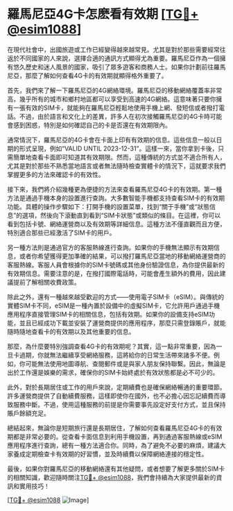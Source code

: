 # 羅馬尼亞4G卡怎麽看有效期 [[TG💪+ @esim1088](https://t.me/s/esim1088)]

在現代社會中，出國旅遊或工作已經變得越來越常見。尤其是對於那些需要經常往返於不同國家的人來說，選擇合適的通訊方式顯得尤為重要。羅馬尼亞作為一個擁有悠久歷史和迷人風景的國家，吸引了眾多遊客和商務人士。如果你計劃前往羅馬尼亞，那麼了解如何查看4G卡的有效期就顯得格外重要了。

首先，我們來了解一下羅馬尼亞的4G網絡環境。羅馬尼亞的移動網絡覆蓋率非常高，幾乎所有的城市和鄉村地區都可以享受到高速的4G網絡。這意味著只要你擁有一張有效的SIM卡，就能夠在羅馬尼亞輕鬆地使用手機上網、發短信或者撥打電話。不過，由於語言和文化上的差異，許多人在初次接觸羅馬尼亞的4G卡時可能會感到困惑，特別是如何確認自己的卡是否還在有效期限內。

通常情況下，羅馬尼亞的4G卡會在卡面上印有有效期的信息。這些信息一般以日期的形式呈現，例如“VALID UNTIL 2023-12-31”。這樣一來，當你拿到卡後，只需簡單地查看卡面即可知道其有效期限。然而，這種傳統的方式並不適合所有人，尤其是對於那些不熟悉當地語言或者無法隨時檢查實體卡的情況下，這就要求我們掌握更多的方法來確認卡的有效性。

接下來，我們將介紹幾種更為便捷的方法來查看羅馬尼亞4G卡的有效期。第一種方法是通過手機本身的設置進行查詢。大多數智能手機都支持查看SIM卡的有效期功能。具體的操作步驟如下：打開手機的設置菜單，找到“關于手機”或“狀態信息”的選項，然後向下滾動直到看到“SIM卡狀態”或類似的條目。在這裡，你可以看到包括卡號、網絡運營商以及有效期等詳細信息。這種方法不僅直觀而且方便，特別適合那些已經激活了SIM卡的用戶。

另一種方法則是通過官方的客服熱線進行查詢。如果你的手機無法顯示有效期信息，或者你希望獲得更加準確的結果，可以撥打羅馬尼亞當地的移動網絡運營商的客服熱線。客服人員會根據你的SIM卡號碼或其他身份驗證信息，為你提供最新的有效期信息。需要注意的是，在撥打國際電話時，可能會產生額外的費用，因此建議提前了解相關收費政策。

除此之外，還有一種越來越受歡迎的方式——使用電子SIM卡（eSIM）。與傳統的實體SIM卡不同，eSIM是一種內置於設備中的虛擬SIM卡，它允許用戶通過手機應用程序直接管理SIM卡的相關信息，包括有效期。如果你的設備支持eSIM功能，並且已經成功下載並安裝了運營商提供的應用程序，那麼只需登錄賬戶，就能隨時隨地查看卡的有效期以及其他重要的信息。

那麼，為什麼要特別強調查看4G卡的有效期呢？其實，這一點非常重要，因為一旦卡過期，你就無法繼續享受網絡服務，這將給你的日常生活帶來諸多不便。例如，你可能無法使用地圖導航、查閱郵件或是與家人朋友保持聯繫。因此，無論是出於工作還是娛樂的需求，確保你的SIM卡始終處於有效狀態都是必不可少的。

此外，對於長期居住或工作的用戶來說，定期續費也是確保網絡暢通的重要環節。許多運營商提供了自動續費服務，這樣即使你在國外，也不必擔心因忘記續費而導致服務中斷。不過，使用這種服務的前提是你需要事先設定好支付方式，並且保持賬戶餘額充足。

總結起來，無論你是短期旅行還是長期居住，了解如何查看羅馬尼亞4G卡的有效期都是非常必要的。從查看卡面信息到利用手機設置，再到通過客服熱線或eSIM應用程序進行查詢，總有一種方法適合你。同時，為了避免不必要的麻煩，建議大家養成定期檢查卡有效期的好習慣，並及時續費以保障網絡連接的穩定性。

最後，如果你對羅馬尼亞的移動網絡還有其他疑問，或者想要了解更多關於SIM卡的相關知識，歡迎隨時關注[TG💪+ @esim1088](https://t.me/s/esim1088)，我們會持續為大家提供最新的資訊和實用技巧！

[[TG💪+ @esim1088](https://t.me/s/esim1088) ![Image](https://i.postimg.cc/4NQfJmqS/Snipaste-2025-05-13-00-14-12.png)]